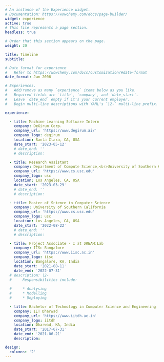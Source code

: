 ```yaml
---
# An instance of the Experience widget.
# Documentation: https://wowchemy.com/docs/page-builder/
widget: experience
active: true
# This file represents a page section.
headless: true

# Order that this section appears on the page.
weight: 20

title: Timeline
subtitle:

# Date format for experience
#   Refer to https://wowchemy.com/docs/customization/#date-format
date_format: Jan 2006

# Experiences.
#   Add/remove as many `experience` items below as you like.
#   Required fields are `title`, `company`, and `date_start`.
#   Leave `date_end` empty if it's your current employer.
#   Begin multi-line descriptions with YAML's `|2-` multi-line prefix.

experience:

  - title: Machine Learning Software Intern
    company: DeGirum Corp.
    company_url: 'https://www.degirum.ai/'
    company_logo: degirum
    location: Santa Clara, CA, USA
    date_start: '2023-05-12'
    # date_end: ''
    # description: 

  - title: Research Assistant
    company: Department of Compute Science,<br>University of Southern California
    company_url: 'https://www.cs.usc.edu'
    company_logo: usc
    location: Los Angeles, CA, USA
    date_start: '2023-03-29'
    # date_end: ''
    # description: 

  - title: Master of Science in Computer Science
    company: University of Southern California
    company_url: 'https://www.cs.usc.edu'
    company_logo: usc
    location: Los Angeles, CA, USA
    date_start: '2022-08-22'
    # date_end: ''
    # description: 

  - title: Project Associate - I at DREAM:Lab
    company: IISc Bangalore
    company_url: 'https://www.iisc.ac.in'
    company_logo: iisc
    location: Bangalore, KA, India
    date_start: '2021-08-11'
    date_end: '2022-07-31'
  # description: |2-
  #     Responsibilities include:
        
  #     * Analysing
  #     * Modelling
  #     * Deploying

  - title: Bachelor of Technology in Computer Science and Engineering
    company: IIT Dharwad
    company_url: 'https://www.iitdh.ac.in'
    company_logo: iitdh
    location: Dharwad, KA, India
    date_start: '2017-07-31'
    date_end: '2021-06-21'
    description: 

design:
  columns: '2'
---
```

